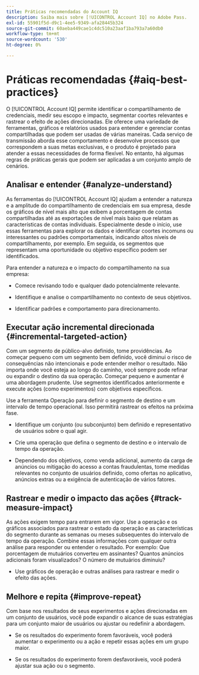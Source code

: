 ```yaml
---
title: Práticas recomendadas do Account IQ
description: Saiba mais sobre [!UICONTROL Account IQ] no Adobe Pass.
exl-id: 55901f5d-d9c1-4ee5-9349-afa28445b324
source-git-commit: 60aeba449cae1c4dc510a23aaf1ba793a7a60db0
workflow-type: tm+mt
source-wordcount: '530'
ht-degree: 0%

---
```


# Práticas recomendadas {#aiq-best-practices}

O [!UICONTROL Account IQ] permite identificar o compartilhamento de credenciais, medir seu escopo e impacto, segmentar coortes relevantes e rastrear o efeito de ações direcionadas. Ele oferece uma variedade de ferramentas, gráficos e relatórios usados para entender e gerenciar contas compartilhadas que podem ser usadas de várias maneiras. Cada serviço de transmissão aborda esse comportamento e desenvolve processos que correspondem a suas metas exclusivas, e o produto é projetado para atender a essas necessidades de forma flexível.  No entanto, há algumas regras de práticas gerais que podem ser aplicadas a um conjunto amplo de cenários.

## Analisar e entender {#analyze-understand}

As ferramentas do [!UICONTROL Account IQ] ajudam a entender a natureza e a amplitude do compartilhamento de credenciais em sua empresa, desde os gráficos de nível mais alto que exibem a porcentagem de contas compartilhadas até as exportações de nível mais baixo que relatam as características de contas individuais. Especialmente desde o início, use essas ferramentas para explorar os dados e identificar coortes incomuns ou interessantes ou padrões comportamentais, indicando altos níveis de compartilhamento, por exemplo. Em seguida, os segmentos que representam uma oportunidade ou objetivo específico podem ser identificados.

Para entender a natureza e o impacto do compartilhamento na sua empresa:

* Comece revisando todo e qualquer dado potencialmente relevante.

* Identifique e analise o compartilhamento no contexto de seus objetivos.

* Identificar padrões e comportamento para direcionamento.

## Executar ação incremental direcionada {#incremental-targeted-action}

Com um segmento de público-alvo definido, tome providências. Ao começar pequeno com um segmento bem definido, você diminui o risco de consequências não intencionais e pode entender melhor o resultado. Não importa onde você esteja ao longo do caminho, você sempre pode refinar ou expandir o destino da sua operação.
Começar pequeno e aumentar é uma abordagem prudente. Use segmentos identificados anteriormente e execute ações (como experimentos) com objetivos específicos.

Use a ferramenta Operação para definir o segmento de destino e um intervalo de tempo operacional. Isso permitirá rastrear os efeitos na próxima fase.

* Identifique um conjunto (ou subconjunto) bem definido e representativo de usuários sobre o qual agir.

* Crie uma operação que defina o segmento de destino e o intervalo de tempo da operação.

* Dependendo dos objetivos, como venda adicional, aumento da carga de anúncios ou mitigação do acesso a contas fraudulentas, tome medidas relevantes no conjunto de usuários definido, como ofertas no aplicativo, anúncios extras ou a exigência de autenticação de vários fatores.

<!--If necessary, gauge the affect [by measuring the impact of actions taken](#track-measure-impact).-->

## Rastrear e medir o impacto das ações {#track-measure-impact}

As ações exigem tempo para entrarem em vigor. Use a operação e os gráficos associados para rastrear o estado da operação e as características do segmento durante as semanas ou meses subsequentes do intervalo de tempo da operação. Combine essas informações com qualquer outra análise para responder ou entender o resultado. Por exemplo: Que porcentagem de mutuários converteu em assinantes? Quantos anúncios adicionais foram visualizados? O número de mutuários diminuiu?

* Use gráficos de operação e outras análises para rastrear e medir o efeito das ações.

## Melhore e repita {#improve-repeat}

Com base nos resultados de seus experimentos e ações direcionadas em um conjunto de usuários, você pode expandir o alcance de suas estratégias para um conjunto maior de usuários ou ajustar ou redefinir a abordagem.

* Se os resultados do experimento forem favoráveis, você poderá aumentar o experimento ou a ação e repetir essas ações em um grupo maior.

* Se os resultados do experimento forem desfavoráveis, você poderá ajustar sua ação ou o segmento.


